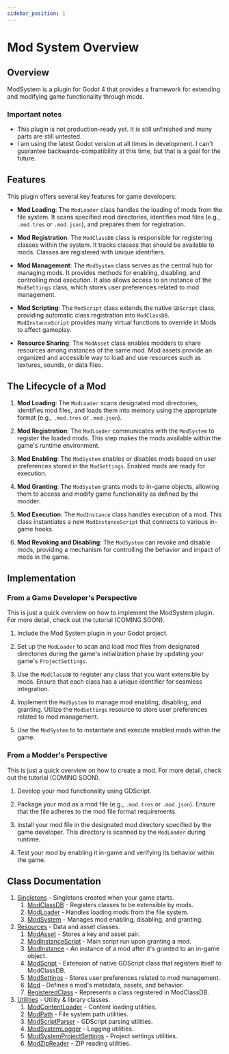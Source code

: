 ```yaml
---
sidebar_position: 1
---
```


# Mod System Overview

## Overview

ModSystem is a plugin for Godot 4 that provides a framework for extending and modifying game functionality through mods.

### Important notes

- This plugin is not production-ready yet. It is still unfinished and many parts are still untested.
- I am using the latest Godot version at all times in development. I can't guarantee backwards-compatibility at this time, but that is a goal for the future.

## Features

This plugin offers several key features for game developers:

- **Mod Loading**: The `ModLoader` class handles the loading of mods from the file system. It scans specified mod directories, identifies mod files (e.g., `.mod.tres` or `.mod.json`), and prepares them for registration.

- **Mod Registration**: The `ModClassDB` class is responsible for registering classes within the system. It tracks classes that should be available to mods. Classes are registered with unique identifiers.

- **Mod Management**: The `ModSystem` class serves as the central hub for managing mods. It provides methods for enabling, disabling, and controlling mod execution. It also allows access to an instance of the `ModSettings` class, which stores user preferences related to mod management.

- **Mod Scripting**: The `ModScript` class extends the native `GDScript` class, providing automatic class registration into `ModClassDB`. `ModInstanceScript` provides many virtual functions to override in Mods to affect gameplay.

- **Resource Sharing**: The `ModAsset` class enables modders to share resources among instances of the same mod. Mod assets provide an organized and accessible way to load and use resources such as textures, sounds, or data files.


## The Lifecycle of a Mod

1. **Mod Loading**: The `ModLoader` scans designated mod directories, identifies mod files, and loads them into memory using the appropriate format (e.g., `.mod.tres` or `.mod.json`).

2. **Mod Registration**: The `ModLoader` communicates with the `ModSystem` to register the loaded mods. This step makes the mods available within the game's runtime environment.

3. **Mod Enabling**: The `ModSystem` enables or disables mods based on user preferences stored in the `ModSettings`. Enabled mods are ready for execution.

4. **Mod Granting**: The `ModSystem` grants mods to in-game objects, allowing them to access and modify game functionality as defined by the modder.

5. **Mod Execution**: The `ModInstance` class handles execution of a mod. This class instantiates a new `ModInstanceScript` that connects to various in-game hooks.

6. **Mod Revoking and Disabling**: The `ModSystem` can revoke and disable mods, providing a mechanism for controlling the behavior and impact of mods in the game.


## Implementation

### From a Game Developer's Perspective

This is just a quick overview on how to implement the ModSystem plugin. For more detail, check out the tutorial (COMING SOON).

1. Include the Mod System plugin in your Godot project.

2. Set up the `ModLoader` to scan and load mod files from designated directories during the game's initialization phase by updating your game's `ProjectSettings`.

3. Use the `ModClassDB` to register any class that you want extensible by mods. Ensure that each class has a unique identifier for seamless integration.

4. Implement the `ModSystem` to manage mod enabling, disabling, and granting. Utilize the `ModSettings` resource to store user preferences related to mod management.

5. Use the `ModSystem` to to instantiate and execute enabled mods within the game.

### From a Modder's Perspective

This is just a quick overview on how to create a mod. For more detail, check out the tutorial (COMING SOON).

1. Develop your mod functionality using GDScript.

2. Package your mod as a mod file (e.g., `.mod.tres` or `.mod.json`). Ensure that the file adheres to the mod file format requirements.

3. Install your mod file in the designated mod directory specified by the game developer. This directory is scanned by the `ModLoader` during runtime.

4. Test your mod by enabling it in-game and verifying its behavior within the game.



## Class Documentation

1. [Singletons](/docs/category/singletons) -  Singletons created when your game starts.
	1. [ModClassDB](/docs/api/singletons/mod-class-db) - Registers classes to be extensible by mods.
	2. [ModLoader](/docs/api/singletons/mod-loader) - Handles loading mods from the file system.
	3. [ModSystem](/docs/api/singletons/mod-system) - Manages mod enabling, disabling, and granting.
2. [Resources](/docs/category/resources/) - Data and asset classes.
	1. [ModAsset](/docs/api/resources/mod-asset) - Stores a key and asset pair.
	2. [ModInstanceScript](/docs/api/resources/mod-instance-script) - Main script run upon granting a mod.
	3. [ModInstance](/docs/api/resources/mod-instance) - An instance of a mod after it's granted to an in-game object.
	4. [ModScript](/docs/api/resources/mod-script) - Extension of native GDScript class that registers itself to ModClassDB.
	5. [ModSettings](/docs/api/resources/mod-settings) - Stores user preferences related to mod management.
	6. [Mod](/docs/api/resources/mod) - Defines a mod's metadata, assets, and behavior.
	7. [RegisteredClass](/docs/api/resources/registered-class) - Represents a class registered in ModClassDB.
3. [Utilities](/docs/category/utilities/) - Utility & library classes.
   1. [ModContentLoader](/docs/api/utilities/mod-content-loader) - Content loading utilities.
   2. [ModPath](/docs/api/utilities/mod-path) - File system path utilities.
   3. [ModScriptParser](/docs/api/utilities/mod-script-parser) - GDScript parsing utilities.
   4. [ModSystemLogger](/docs/api/utilities/mod-system-logger) - Logging utilities.
   5. [ModSystemProjectSettings](/docs/api/utilities/mod-system-project-settings) - Project settings utilities.
   6. [ModZipReader](/docs/api/utilities/mod-zip-reader) - ZIP reading utilities.